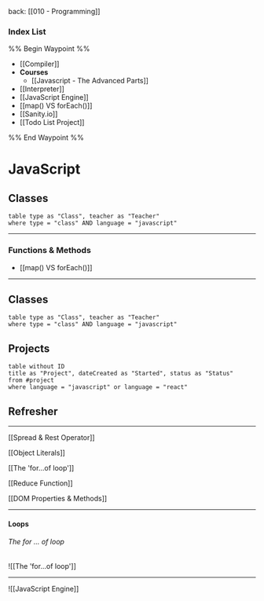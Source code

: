 back: [[010 - Programming]]

### Index List

%% Begin Waypoint %%
- [[Compiler]]
- **Courses**
	- [[Javascript - The Advanced Parts]]
- [[Interpreter]]
- [[JavaScript Engine]]
- [[map() VS forEach()]]
- [[Sanity.io]]
- [[Todo List Project]]

%% End Waypoint %%



# JavaScript



## Classes

```dataview
table type as "Class", teacher as "Teacher"
where type = "class" AND language = "javascript"

```

___

### Functions & Methods

- [[map() VS forEach()]]

___


## Classes

```dataview
table type as "Class", teacher as "Teacher"
where type = "class" AND language = "javascript"

```


## Projects

```dataview
table without ID 
title as "Project", dateCreated as "Started", status as "Status"
from #project 
where language = "javascript" or language = "react"
```



## Refresher
---
[[Spread & Rest Operator]]

[[Object Literals]]

[[The 'for...of loop']]

[[Reduce Function]]

[[DOM Properties & Methods]]


___

#### Loops

###### The for ... of loop
![[The 'for...of loop']]

---


![[JavaScript Engine]]